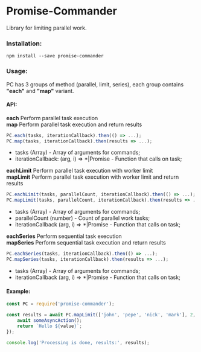 # Promise-Commander

Library for limiting parallel work.

### Installation:

```
npm install --save promise-commander
```

### Usage:

PC has 3 groups of method (parallel, limit, series), each group contains **"each"** and **"map"** variant.

#### API:

**each** Perform parallel task execution  
**map** Perform parallel task execution and return results

```javascript
PC.each(tasks, iterationCallback).then(() => ...);
PC.map(tasks, iterationCallback).then(results => ...);
```

* tasks (Array) - Array of arguments for commands;
* iterationCallback: (arg, i) => *|Promise - Function that calls on task;

**eachLimit** Perform parallel task execution with worker limit  
**mapLimit** Perform parallel task execution with worker limit and return results

```javascript
PC.eachLimit(tasks, parallelCount, iterationCallback).then(() => ...);
PC.mapLimit(tasks, parallelCount, iterationCallback).then(results => ...);
```

* tasks (Array) - Array of arguments for commands;
* parallelCount (number) - Count of parallel work tasks;
* iterationCallback (arg, i) => *|Promise - Function that calls on task;

**eachSeries** Perform sequential task execution  
**mapSeries** Perform sequential task execution and return results

```javascript
PC.eachSeries(tasks, iterationCallback).then(() => ...);
PC.mapSeries(tasks, iterationCallback).then(results => ...);
```

* tasks (Array) - Array of arguments for commands;
* iterationCallback (arg, i) => *|Promise - Function that calls on task;


#### Example:
```javascript
const PC = require('promise-commander');

const results = await PC.mapLimit(['john', 'pepe', 'nick', 'mark'], 2, async (value) => {
    await someAsyncAction();
    return `Hello ${value}`;
});

console.log('Processing is done, results:', results);
```

